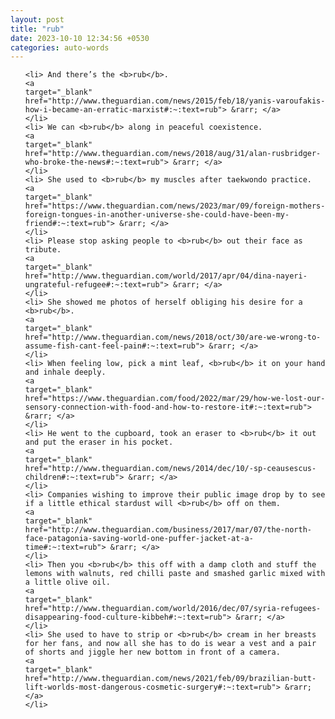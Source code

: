 ```yaml
---
layout: post
title: "rub"
date: 2023-10-10 12:34:56 +0530
categories: auto-words
---
```

<ol>

    <li> And there’s the <b>rub</b>.
    <a 
    target="_blank" 
    href="http://www.theguardian.com/news/2015/feb/18/yanis-varoufakis-how-i-became-an-erratic-marxist#:~:text=rub"> &rarr; </a>
    </li>
    <li> We can <b>rub</b> along in peaceful coexistence.
    <a 
    target="_blank" 
    href="http://www.theguardian.com/news/2018/aug/31/alan-rusbridger-who-broke-the-news#:~:text=rub"> &rarr; </a>
    </li>
    <li> She used to <b>rub</b> my muscles after taekwondo practice.
    <a 
    target="_blank" 
    href="https://www.theguardian.com/news/2023/mar/09/foreign-mothers-foreign-tongues-in-another-universe-she-could-have-been-my-friend#:~:text=rub"> &rarr; </a>
    </li>
    <li> Please stop asking people to <b>rub</b> out their face as tribute.
    <a 
    target="_blank" 
    href="http://www.theguardian.com/world/2017/apr/04/dina-nayeri-ungrateful-refugee#:~:text=rub"> &rarr; </a>
    </li>
    <li> She showed me photos of herself obliging his desire for a <b>rub</b>.
    <a 
    target="_blank" 
    href="http://www.theguardian.com/news/2018/oct/30/are-we-wrong-to-assume-fish-cant-feel-pain#:~:text=rub"> &rarr; </a>
    </li>
    <li> When feeling low, pick a mint leaf, <b>rub</b> it on your hand and inhale deeply.
    <a 
    target="_blank" 
    href="https://www.theguardian.com/food/2022/mar/29/how-we-lost-our-sensory-connection-with-food-and-how-to-restore-it#:~:text=rub"> &rarr; </a>
    </li>
    <li> He went to the cupboard, took an eraser to <b>rub</b> it out and put the eraser in his pocket.
    <a 
    target="_blank" 
    href="http://www.theguardian.com/news/2014/dec/10/-sp-ceausescus-children#:~:text=rub"> &rarr; </a>
    </li>
    <li> Companies wishing to improve their public image drop by to see if a little ethical stardust will <b>rub</b> off on them.
    <a 
    target="_blank" 
    href="http://www.theguardian.com/business/2017/mar/07/the-north-face-patagonia-saving-world-one-puffer-jacket-at-a-time#:~:text=rub"> &rarr; </a>
    </li>
    <li> Then you <b>rub</b> this off with a damp cloth and stuff the lemons with walnuts, red chilli paste and smashed garlic mixed with a little olive oil.
    <a 
    target="_blank" 
    href="http://www.theguardian.com/world/2016/dec/07/syria-refugees-disappearing-food-culture-kibbeh#:~:text=rub"> &rarr; </a>
    </li>
    <li> She used to have to strip or <b>rub</b> cream in her breasts for her fans, and now all she has to do is wear a vest and a pair of shorts and jiggle her new bottom in front of a camera.
    <a 
    target="_blank" 
    href="http://www.theguardian.com/news/2021/feb/09/brazilian-butt-lift-worlds-most-dangerous-cosmetic-surgery#:~:text=rub"> &rarr; </a>
    </li>